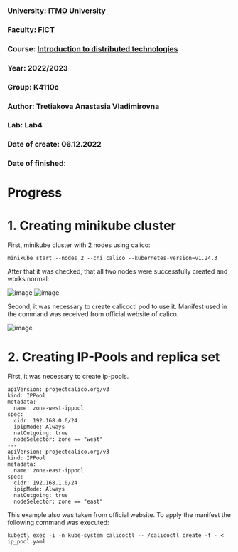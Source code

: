 ### University: [ITMO University](https://itmo.ru/ru/)
### Faculty: [FICT](https://fict.itmo.ru)
### Course: [Introduction to distributed technologies](https://github.com/itmo-ict-faculty/introduction-to-distributed-technologies)
### Year: 2022/2023
### Group: K4110c
### Author: Tretiakova Anastasia Vladimirovna
### Lab: Lab4
### Date of create: 06.12.2022
### Date of finished: 

# Progress
# 1. Creating minikube cluster
First, minikube cluster with 2 nodes using calico:

```
minikube start --nodes 2 --cni calico --kubernetes-version=v1.24.3
```

After that it was checked, that all two nodes were successfully created and works normal:

![image](https://user-images.githubusercontent.com/44613206/205987281-64160976-7437-4498-b8b5-22047706209b.png)
![image](https://user-images.githubusercontent.com/44613206/205987534-f1846228-8cde-4eaa-aa36-511536c76a0f.png)

Second, it was necessary to create calicoctl pod to use it. Manifest used in the command was received from official website of calico.

![image](https://user-images.githubusercontent.com/44613206/205988420-b93e338c-751a-42d9-b318-a161ae6492f5.png)


# 2. Creating IP-Pools and replica set
First, it was necessary to create ip-pools.

```
apiVersion: projectcalico.org/v3
kind: IPPool
metadata:
  name: zone-west-ippool
spec:
  cidr: 192.168.0.0/24
  ipipMode: Always
  natOutgoing: true
  nodeSelector: zone == "west"
---
apiVersion: projectcalico.org/v3
kind: IPPool
metadata:
  name: zone-east-ippool
spec:
  cidr: 192.168.1.0/24
  ipipMode: Always
  natOutgoing: true
  nodeSelector: zone == "east"
```

This example also was taken from official website. To apply the manifest the following command was executed:

```
kubectl exec -i -n kube-system calicoctl -- /calicoctl create -f - < ip_pool.yaml
```
